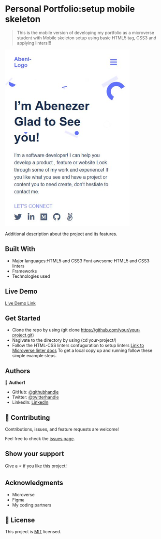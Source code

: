 
# Personal Portfolio:setup mobile skeleton

> This is the mobile version of developing my portfolio as a microverse student with Mobile skeleton setup using basic HTML5 tag, CSS3 and applying linters!!!

![screenshot](images/project_Screenshot.JPG)

Additional description about the project and its features.

## Built With

- Major languages:HTML5 and CSS3 Font awesome HTML5 and CSS3 linters
- Frameworks
- Technologies used

## Live Demo

[Live Demo Link](https://github.com/Abenezer-Tilahun/setup-and-mobile-version-skeleton/)

## Get Started

- Clone the repo by using (git clone https://github.com/your/your-project.git)
- Nagivate to the directory by using (cd your-project/)
- Follow the HTML-CSS linters confuguration to setup linters [Link to Microverse linter docs](https://github.com/microverseinc/linters-config/tree/master/html-css)
To get a local copy up and running follow these simple example steps.


## Authors

👤 **Author1**

- GitHub: [@githubhandle](https://github.com/Abenezer-Tilahun)
- Twitter: [@twitterhandle](https://twitter.com/AbenezerTilah11)
- LinkedIn: [LinkedIn](linkedin.com/in/abenezer-tilahun-4b4b43137)

## 🤝 Contributing

Contributions, issues, and feature requests are welcome!

Feel free to check the [issues page](../../issues/).


## Show your support

Give a ⭐️ if you like this project!


## Acknowledgments

- Microverse
- Figma
- My coding partners 


## 📝 License

This project is [MIT](./MIT.md) licensed.